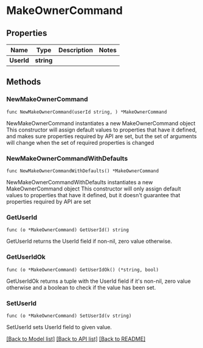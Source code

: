 # MakeOwnerCommand

## Properties

Name | Type | Description | Notes
------------ | ------------- | ------------- | -------------
**UserId** | **string** |  | 

## Methods

### NewMakeOwnerCommand

`func NewMakeOwnerCommand(userId string, ) *MakeOwnerCommand`

NewMakeOwnerCommand instantiates a new MakeOwnerCommand object
This constructor will assign default values to properties that have it defined,
and makes sure properties required by API are set, but the set of arguments
will change when the set of required properties is changed

### NewMakeOwnerCommandWithDefaults

`func NewMakeOwnerCommandWithDefaults() *MakeOwnerCommand`

NewMakeOwnerCommandWithDefaults instantiates a new MakeOwnerCommand object
This constructor will only assign default values to properties that have it defined,
but it doesn't guarantee that properties required by API are set

### GetUserId

`func (o *MakeOwnerCommand) GetUserId() string`

GetUserId returns the UserId field if non-nil, zero value otherwise.

### GetUserIdOk

`func (o *MakeOwnerCommand) GetUserIdOk() (*string, bool)`

GetUserIdOk returns a tuple with the UserId field if it's non-nil, zero value otherwise
and a boolean to check if the value has been set.

### SetUserId

`func (o *MakeOwnerCommand) SetUserId(v string)`

SetUserId sets UserId field to given value.



[[Back to Model list]](../README.md#documentation-for-models) [[Back to API list]](../README.md#documentation-for-api-endpoints) [[Back to README]](../README.md)


